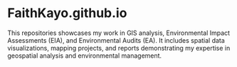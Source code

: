 # FaithKayo.github.io
This repositories showcases my work in GIS analysis, Environmental Impact Assessments (EIA), and Environmental Audits (EA). It includes spatial data visualizations, mapping projects, and reports demonstrating my expertise in geospatial analysis and environmental management.
